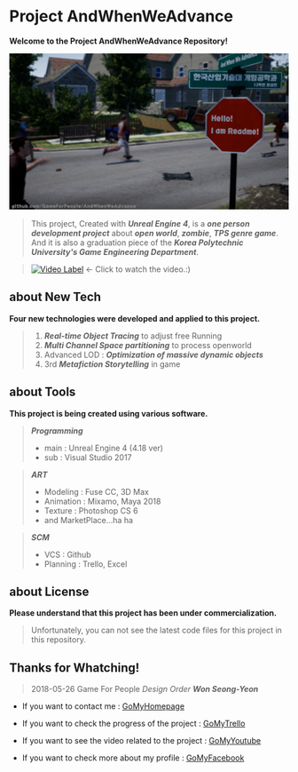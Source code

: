 Project AndWhenWeAdvance
=====

__Welcome to the Project AndWhenWeAdvance Repository!__

![helloImg](./Concept/Hello.PNG)

>This project, Created with ___Unreal Engine 4___, is a ___one person development project___ about  ___open world___, ___zombie___, ___TPS genre game___.
And it is also a graduation piece of the ___Korea Polytechnic University's Game Engineering Department___.

>[![Video Label](http://img.youtube.com/vi/1TGFmPkQZ74/0.jpg)](https://youtu.be/1TGFmPkQZ74?t=0s) <- Click to watch the video.:)

about New Tech
--------
__Four new technologies were developed and applied to this project.__
>1. ___Real-time Object Tracing___ to adjust free Running
>2. ___Multi Channel Space partitioning___ to process openworld
>3. Advanced LOD : ___Optimization of massive dynamic objects___
>4. 3rd ___Metafiction Storytelling___ in game

about Tools
-----
__This project is being created using various software.__

>___Programming___
>* main : Unreal Engine 4 (4.18 ver)
>* sub : Visual Studio 2017

>___ART___
>* Modeling  : Fuse CC, 3D Max 
>* Animation : Mixamo, Maya 2018
>* Texture   : Photoshop CS 6
>* and MarketPlace...ha ha

>___SCM___
>* VCS : Github
>* Planning : Trello, Excel

about License
--------
__Please understand that this project has been under commercialization.__
>Unfortunately, you can not see the latest code files for this project in this repository.


Thanks for Whatching!
-----
>2018-05-26
>Game For People _Design Order_ ___Won Seong-Yeon___


* If you want to contact me : [GoMyHomepage][1]

* If you want to check the progress of the project : [GoMyTrello][2]

* If you want to see the video related to the project : [GoMyYoutube][3]

* If you want to check more about my profile : [GoMyFacebook][4]

[1]:https://koreagamemaker.wixsite.com/gameforpeople
[2]:https://trello.com/b/oGRwlV5t/and-when-we-advance
[3]:https://www.youtube.com/channel%2FUCnvRbN5eIixfxbMmJyiskDw%3Fview_as%3Dsubscriber
[4]:https://www.facebook.com/KoreaGameMaker
